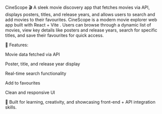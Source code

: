 CineScope
🎬 A sleek movie discovery app that fetches movies via API, displays posters, titles, and release years, and allows users to search and add movies to their favourites.
CineScope is a modern movie explorer web app built with React + Vite . Users can browse through a dynamic list of movies, view key details like posters and release years, search for specific titles, and save their favourites for quick access.

🚀 Features:

Movie data fetched via API

Poster, title, and release year display

Real-time search functionality

Add to favourites

Clean and responsive UI

🔧 Built for learning, creativity, and showcasing front-end + API integration skills.
